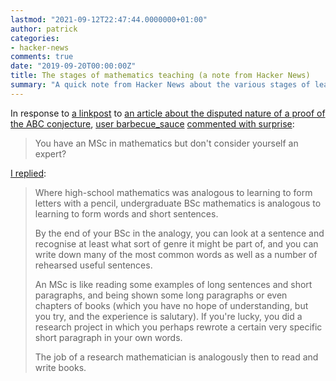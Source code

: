 ```yaml
---
lastmod: "2021-09-12T22:47:44.0000000+01:00"
author: patrick
categories:
- hacker-news
comments: true
date: "2019-09-20T00:00:00Z"
title: The stages of mathematics teaching (a note from Hacker News)
summary: "A quick note from Hacker News about the various stages of learning and teaching in mathematics."
---
```


In response to [a linkpost](https://news.ycombinator.com/item?id=18034714) to [an article about the disputed nature of a proof of the ABC conjecture](https://www.quantamagazine.org/titans-of-mathematics-clash-over-epic-proof-of-abc-conjecture-20180920/), [user barbecue_sauce](https://news.ycombinator.com/user?id=barbecue_sauce) [commented with surprise](https://news.ycombinator.com/item?id=18035656):

> You have an MSc in mathematics but don't consider yourself an expert?

[I replied](https://news.ycombinator.com/item?id=18035956):

> Where high-school mathematics was analogous to learning to form letters with a pencil, undergraduate BSc mathematics is analogous to learning to form words and short sentences.
>
> By the end of your BSc in the analogy, you can look at a sentence and recognise at least what sort of genre it might be part of, and you can write down many of the most common words as well as a number of rehearsed useful sentences.
>
> An MSc is like reading some examples of long sentences and short paragraphs, and being shown some long paragraphs or even chapters of books (which you have no hope of understanding, but you try, and the experience is salutary). If you're lucky, you did a research project in which you perhaps rewrote a certain very specific short paragraph in your own words.
>
> The job of a research mathematician is analogously then to read and write books.
